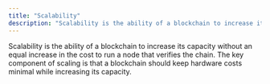 ```yaml
---
title: "Scalability"
description: "Scalability is the ability of a blockchain to increase its capacity without an equal increase in the cost to run a node that verifies the chain."
---
```


Scalability is the ability of a blockchain to increase its capacity without an equal increase in the cost to run a node that verifies the chain. The key component of scaling is that a blockchain should keep hardware costs minimal while increasing its capacity.